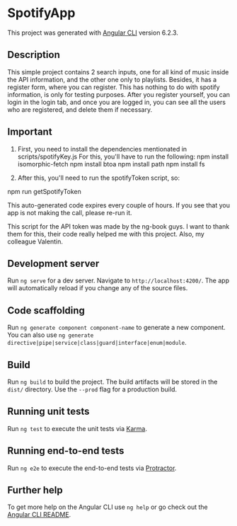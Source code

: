 # SpotifyApp

This project was generated with [Angular CLI](https://github.com/angular/angular-cli) version 6.2.3.

## Description

This simple project contains 2 search inputs, one for all kind of music inside the API information, and the other one only to playlists. 
Besides, it has a register form, where you can register. This has nothing to do with spotify information, is only for testing purposes. After you register yourself, you can login in the login tab, and once you are logged in, you can see all the users who are registered, and delete them if necessary.

## Important

1) First, you need to install the dependencies mentionated in scripts/spotifyKey.js
For this, you'll have to run the following:
npm install isomorphic-fetch
npm install btoa
npm install path
npm install fs

2) After this, you'll need to run the spotifyToken script, so:

npm run getSpotifyToken

This auto-generated code expires every couple of hours. If you see that you app is not making the call, please re-run it.

This script for the API token was made by the ng-book guys. I want to thank them for this, their code really helped me with this project. Also, my colleague Valentin.

## Development server

Run `ng serve` for a dev server. Navigate to `http://localhost:4200/`. The app will automatically reload if you change any of the source files.

## Code scaffolding

Run `ng generate component component-name` to generate a new component. You can also use `ng generate directive|pipe|service|class|guard|interface|enum|module`.

## Build

Run `ng build` to build the project. The build artifacts will be stored in the `dist/` directory. Use the `--prod` flag for a production build.

## Running unit tests

Run `ng test` to execute the unit tests via [Karma](https://karma-runner.github.io).

## Running end-to-end tests

Run `ng e2e` to execute the end-to-end tests via [Protractor](http://www.protractortest.org/).

## Further help

To get more help on the Angular CLI use `ng help` or go check out the [Angular CLI README](https://github.com/angular/angular-cli/blob/master/README.md).
